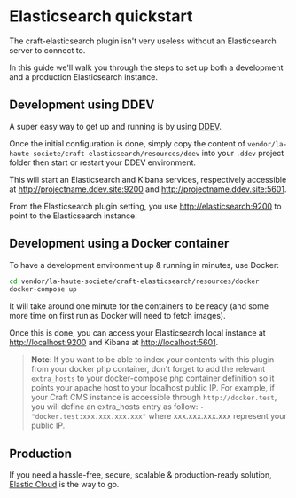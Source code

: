 # Elasticsearch quickstart

The craft-elasticsearch plugin isn't very useless without an Elasticsearch server to connect to.

In this guide we'll walk you through the steps to set up both a development and a production Elasticsearch instance.


## Development using DDEV

A super easy way to get up and running is by using [DDEV][ddev].

Once the initial configuration is done, simply copy the content of `vendor/la-haute-societe/craft-elasticsearch/resources/ddev` into your `.ddev` project folder 
then start or restart your DDEV environment.

This will start an Elasticsearch and Kibana services, respectively accessible at <http://projectname.ddev.site:9200> and <http://projectname.ddev.site:5601>.

From the Elasticsearch plugin setting, you use <http://elasticsearch:9200> to point to the Elasticsearch instance.


## Development using a Docker container

To have a development environment up & running in minutes, use Docker:

```sh
cd vendor/la-haute-societe/craft-elasticsearch/resources/docker
docker-compose up
```

It will take around one minute for the containers to be ready (and some more time on first run as Docker will need to 
fetch images).

Once this is done, you can access your Elasticsearch local instance at <http://localhost:9200> and 
Kibana at <http://localhost:5601>.

> **Note**:
> If you want to be able to index your contents with this plugin from your docker php container, don't forget to add the relevant `extra_hosts` 
to your docker-compose php container definition so it points your apache host to your localhost public IP.
For example, if your Craft CMS instance is accessible through `http://docker.test`, you will define an extra_hosts entry as follow: `- "docker.test:xxx.xxx.xxx.xxx"` where xxx.xxx.xxx.xxx represent your public IP.


## Production

If you need a hassle-free, secure, scalable & production-ready solution, [Elastic Cloud][elasticsearch-cloud] is the way
to go.

[elasticsearch-cloud]: https://www.elastic.co/cloud/elasticsearch-service
[ddev]: https://ddev.readthedocs.io/en/stable/

